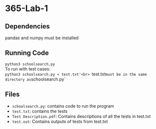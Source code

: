 # 365-Lab-1

## Dependencies
pandas and numpy must be installed

## Running Code
`python3 schoolsearch.py`<br>
To run with test cases:<br>
`python3 schoolsearch.py < test.txt'<br>
`test.txt` must be in the same directory as `schoolsearch.py`
## Files
- `schoolsearch.py`: contains code to run the program
- `test.txt`: contains the tests
- `Test Description.pdf`: Contains descriptions of all the tests in test.txt
-  `test.out`: Contains outputs of tests from test.txt
